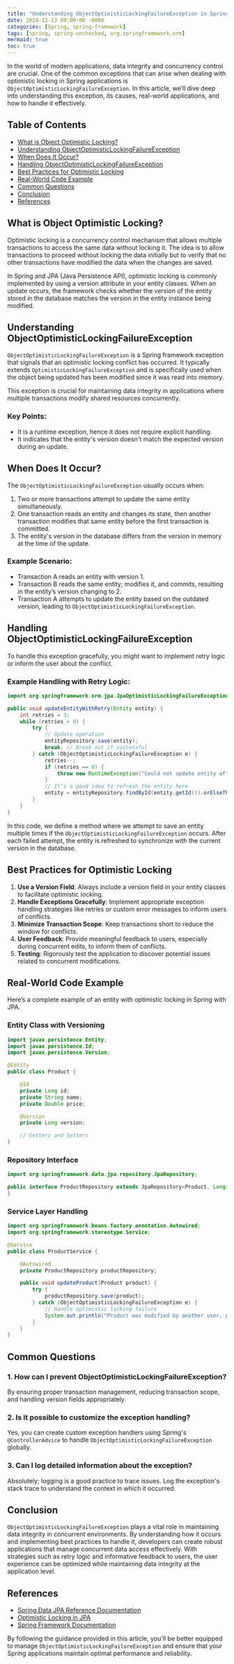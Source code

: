 ```yaml
---
title: "Understanding ObjectOptimisticLockingFailureException in Spring: Best Practices and Solutions"
date: 2024-12-13 09:00:00 -0000
categories: [Spring, spring-framework]
tags: [spring, spring-unchecked, org.springframework.orm]
mermaid: true
toc: true
---
```



In the world of modern applications, data integrity and concurrency control are crucial. One of the common exceptions that can arise when dealing with optimistic locking in Spring applications is `ObjectOptimisticLockingFailureException`. In this article, we’ll dive deep into understanding this exception, its causes, real-world applications, and how to handle it effectively.

## Table of Contents
- [What is Object Optimistic Locking?](#what-is-object-optimistic-locking)
- [Understanding ObjectOptimisticLockingFailureException](#understanding-objectoptimisticlockingfailureexception)
- [When Does It Occur?](#when-does-it-occur)
- [Handling ObjectOptimisticLockingFailureException](#handling-objectoptimisticlockingfailureexception)
- [Best Practices for Optimistic Locking](#best-practices-for-optimistic-locking)
- [Real-World Code Example](#real-world-code-example)
- [Common Questions](#common-questions)
- [Conclusion](#conclusion)
- [References](#references)

## What is Object Optimistic Locking?

Optimistic locking is a concurrency control mechanism that allows multiple transactions to access the same data without locking it. The idea is to allow transactions to proceed without locking the data initially but to verify that no other transactions have modified the data when the changes are saved.

In Spring and JPA (Java Persistence API), optimistic locking is commonly implemented by using a version attribute in your entity classes. When an update occurs, the framework checks whether the version of the entity stored in the database matches the version in the entity instance being modified.

## Understanding ObjectOptimisticLockingFailureException

`ObjectOptimisticLockingFailureException` is a Spring framework exception that signals that an optimistic locking conflict has occurred. It typically extends `OptimisticLockingFailureException` and is specifically used when the object being updated has been modified since it was read into memory.

This exception is crucial for maintaining data integrity in applications where multiple transactions modify shared resources concurrently.

### Key Points:
- It is a runtime exception, hence it does not require explicit handling.
- It indicates that the entity's version doesn't match the expected version during an update.

## When Does It Occur?

The `ObjectOptimisticLockingFailureException` usually occurs when:
1. Two or more transactions attempt to update the same entity simultaneously.
2. One transaction reads an entity and changes its state, then another transaction modifies that same entity before the first transaction is committed.
3. The entity's version in the database differs from the version in memory at the time of the update.

### Example Scenario:
- Transaction A reads an entity with version 1.
- Transaction B reads the same entity; modifies it, and commits, resulting in the entity’s version changing to 2.
- Transaction A attempts to update the entity based on the outdated version, leading to `ObjectOptimisticLockingFailureException`.

## Handling ObjectOptimisticLockingFailureException

To handle this exception gracefully, you might want to implement retry logic or inform the user about the conflict.

### Example Handling with Retry Logic:

```java
import org.springframework.orm.jpa.JpaOptimisticLockingFailureException;

public void updateEntityWithRetry(Entity entity) {
    int retries = 3;
    while (retries > 0) {
        try {
            // Update operation
            entityRepository.save(entity);
            break; // Break out if successful
        } catch (ObjectOptimisticLockingFailureException e) {
            retries--;
            if (retries == 0) {
                throw new RuntimeException("Could not update entity after multiple attempts", e);
            }
            // It’s a good idea to refresh the entity here
            entity = entityRepository.findById(entity.getId()).orElseThrow();
        }
    }
}
```
In this code, we define a method where we attempt to save an entity multiple times if the `ObjectOptimisticLockingFailureException` occurs. After each failed attempt, the entity is refreshed to synchronize with the current version in the database.

## Best Practices for Optimistic Locking

1. **Use a Version Field**: Always include a version field in your entity classes to facilitate optimistic locking.
2. **Handle Exceptions Gracefully**: Implement appropriate exception handling strategies like retries or custom error messages to inform users of conflicts.
3. **Minimize Transaction Scope**: Keep transactions short to reduce the window for conflicts.
4. **User Feedback**: Provide meaningful feedback to users, especially during concurrent edits, to inform them of conflicts.
5. **Testing**: Rigorously test the application to discover potential issues related to concurrent modifications.

## Real-World Code Example

Here’s a complete example of an entity with optimistic locking in Spring with JPA.

### Entity Class with Versioning

```java
import javax.persistence.Entity;
import javax.persistence.Id;
import javax.persistence.Version;

@Entity
public class Product {

    @Id
    private Long id;
    private String name;
    private Double price;

    @Version
    private Long version;

    // Getters and Setters
}
```

### Repository Interface

```java
import org.springframework.data.jpa.repository.JpaRepository;

public interface ProductRepository extends JpaRepository<Product, Long> {
}
```

### Service Layer Handling

```java
import org.springframework.beans.factory.annotation.Autowired;
import org.springframework.stereotype.Service;

@Service
public class ProductService {

    @Autowired
    private ProductRepository productRepository;

    public void updateProduct(Product product) {
        try {
            productRepository.save(product);
        } catch (ObjectOptimisticLockingFailureException e) {
            // Handle optimistic locking failure
            System.out.println("Product was modified by another user, please refresh.");
        }
    }
}
```

## Common Questions

### 1. How can I prevent ObjectOptimisticLockingFailureException?
By ensuring proper transaction management, reducing transaction scope, and handling version fields appropriately.

### 2. Is it possible to customize the exception handling?
Yes, you can create custom exception handlers using Spring's `@ControllerAdvice` to handle `ObjectOptimisticLockingFailureException` globally.

### 3. Can I log detailed information about the exception?
Absolutely; logging is a good practice to trace issues. Log the exception's stack trace to understand the context in which it occurred.

## Conclusion

`ObjectOptimisticLockingFailureException` plays a vital role in maintaining data integrity in concurrent environments. By understanding how it occurs and implementing best practices to handle it, developers can create robust applications that manage concurrent data access effectively. With strategies such as retry logic and informative feedback to users, the user experience can be optimized while maintaining data integrity at the application level.

## References
- [Spring Data JPA Reference Documentation](https://spring.io/projects/spring-data-jpa)
- [Optimistic Locking in JPA](https://docs.oracle.com/javaee/7/tutorial/persistence-entity.htm#GCPRP)
- [Spring Framework Documentation](https://docs.spring.io/spring-framework/docs/current/reference/html/core.html#optimistic-locking) 

By following the guidance provided in this article, you'll be better equipped to manage `ObjectOptimisticLockingFailureException` and ensure that your Spring applications maintain optimal performance and reliability.